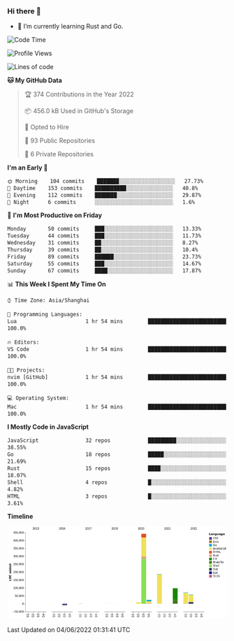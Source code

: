 ### Hi there 👋

- 🌱 I’m currently learning Rust and Go.

<!--START_SECTION:waka-->
![Code Time](http://img.shields.io/badge/Code%20Time-391%20hrs%2016%20mins-blue)

![Profile Views](http://img.shields.io/badge/Profile%20Views-1-blue)

![Lines of code](https://img.shields.io/badge/From%20Hello%20World%20I%27ve%20Written-888%20Thousand%20lines%20of%20code-blue)

**🐱 My GitHub Data** 

> 🏆 374 Contributions in the Year 2022
 > 
> 📦 456.0 kB Used in GitHub's Storage 
 > 
> 💼 Opted to Hire
 > 
> 📜 93 Public Repositories 
 > 
> 🔑 6 Private Repositories  
 > 
**I'm an Early 🐤** 

```text
🌞 Morning    104 commits    ███████░░░░░░░░░░░░░░░░░░   27.73% 
🌆 Daytime    153 commits    ██████████░░░░░░░░░░░░░░░   40.8% 
🌃 Evening    112 commits    ███████░░░░░░░░░░░░░░░░░░   29.87% 
🌙 Night      6 commits      ░░░░░░░░░░░░░░░░░░░░░░░░░   1.6%

```
📅 **I'm Most Productive on Friday** 

```text
Monday       50 commits     ███░░░░░░░░░░░░░░░░░░░░░░   13.33% 
Tuesday      44 commits     ███░░░░░░░░░░░░░░░░░░░░░░   11.73% 
Wednesday    31 commits     ██░░░░░░░░░░░░░░░░░░░░░░░   8.27% 
Thursday     39 commits     ██░░░░░░░░░░░░░░░░░░░░░░░   10.4% 
Friday       89 commits     ██████░░░░░░░░░░░░░░░░░░░   23.73% 
Saturday     55 commits     ███░░░░░░░░░░░░░░░░░░░░░░   14.67% 
Sunday       67 commits     ████░░░░░░░░░░░░░░░░░░░░░   17.87%

```


📊 **This Week I Spent My Time On** 

```text
⌚︎ Time Zone: Asia/Shanghai

💬 Programming Languages: 
Lua                      1 hr 54 mins        █████████████████████████   100.0%

🔥 Editors: 
VS Code                  1 hr 54 mins        █████████████████████████   100.0%

🐱‍💻 Projects: 
nvim [GitHub]            1 hr 54 mins        █████████████████████████   100.0%

💻 Operating System: 
Mac                      1 hr 54 mins        █████████████████████████   100.0%

```

**I Mostly Code in JavaScript** 

```text
JavaScript               32 repos            █████████░░░░░░░░░░░░░░░░   38.55% 
Go                       18 repos            █████░░░░░░░░░░░░░░░░░░░░   21.69% 
Rust                     15 repos            ████░░░░░░░░░░░░░░░░░░░░░   18.07% 
Shell                    4 repos             █░░░░░░░░░░░░░░░░░░░░░░░░   4.82% 
HTML                     3 repos             █░░░░░░░░░░░░░░░░░░░░░░░░   3.61%

```


**Timeline**

![Chart not found](https://raw.githubusercontent.com/elton/elton/main/charts/bar_graph.png) 


 Last Updated on 04/06/2022 01:31:41 UTC
<!--END_SECTION:waka-->

<!--
**elton/elton** is a ✨ _special_ ✨ repository because its `README.md` (this file) appears on your GitHub profile.

Here are some ideas to get you started:

- 🔭 I’m currently working on ...
- 🌱 I’m currently learning ...
- 👯 I’m looking to collaborate on ...
- 🤔 I’m looking for help with ...
- 💬 Ask me about ...
- 📫 How to reach me: ...
- 😄 Pronouns: ...
- ⚡ Fun fact: ...
-->
